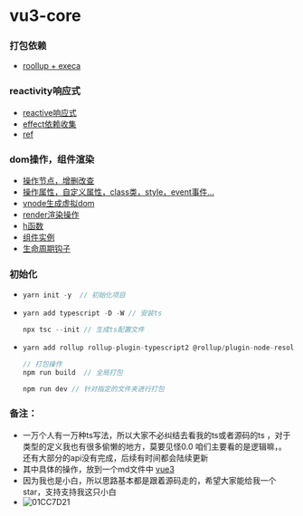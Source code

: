# vu3-core

### 打包依赖

- [roollup + execa](https://github.com/JuaryLiu/vue3-core/blob/master/rollup.config.js)

### reactivity响应式

- [reactive响应式](https://github.com/JuaryLiu/vue3-core/blob/master/packages/reactivity/src/reactivety.ts)
- [effect依赖收集](https://github.com/JuaryLiu/vue3-core/blob/master/packages/reactivity/src/effect.ts)
- [ref](https://github.com/JuaryLiu/vue3-core/blob/master/packages/reactivity/src/ref.ts)

### dom操作，组件渲染

- [操作节点，增删改查](https://github.com/JuaryLiu/vue3-core/blob/master/packages/runtime-dom/src/nodeOps.ts)
- [操作属性，自定义属性，class类，style，event事件...](https://github.com/JuaryLiu/vue3-core/blob/master/packages/runtime-dom/src/patchProp.ts)
- [vnode生成虚拟dom](https://github.com/JuaryLiu/vue3-core/blob/master/packages/runtime-core/src/vnode.ts)
- [render渲染操作]()
- [h函数](https://github.com/JuaryLiu/vue3-core/blob/master/packages/runtime-core/src/h.ts)
- [组件实例](https://github.com/JuaryLiu/vue3-core/blob/master/packages/runtime-core/src/component.ts)
- [生命周期钩子](https://github.com/JuaryLiu/vue3-core/blob/master/packages/runtime-core/src/apiCreateApp.ts)

### 初始化

- ```js
  yarn init -y  // 初始化项目
  ```

- ```js
  yarn add typescript -D -W // 安装ts 
  
  npx tsc --init // 生成ts配置文件
  ```

- ```js
  yarn add rollup rollup-plugin-typescript2 @rollup/plugin-node-resolve @rollup/plugin-json execa -D -W //安装rollup打包相关依赖
  ```

  ```js
  // 打包操作
  npm run build  // 全局打包
  
  npm run dev // 针对指定的文件夹进行打包
  ```

  

### 备注：

- 一万个人有一万种ts写法，所以大家不必纠结去看我的ts或者源码的ts ，对于类型的定义我也有很多偷懒的地方，莫要见怪0.0 咱们主要看的是逻辑嘛，。 还有大部分的api没有完成，后续有时间都会陆续更新
- 其中具体的操作，放到一个md文件中 [vue3](https://github.com/JuaryLiu/vue3-core/blob/master/vue3-core.md)
- 因为我也是小白，所以思路基本都是跟着源码走的，希望大家能给我一个star，支持支持我这只小白
- ![01CC7D21](https://github.com/JuaryLiu/vue3-core/assets/128942977/43ecec75-a342-4642-820c-5db442c65c0e)

